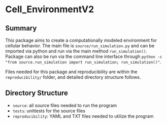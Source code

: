 # Cell_EnvironmentV2
## Summary
This package aims to create a computationally modeled environment for cellular behavior. The main file is `source/run_simulation.py` and can be imported via python and run via the main method `run_simulation()`. Package can also be run via the command line interface through `python -c "from source.run_simulation import run_simulation; run_simulation()"`.

Files needed for this package and reproducibility are within the `reproducibility/` folder, and detailed directory structure follows.
## Directory Structure
- `source`: all source files needed to run the program
- `tests`: unittests for the source files
- `reproducibility`: YAML and TXT files needed to utilize the program